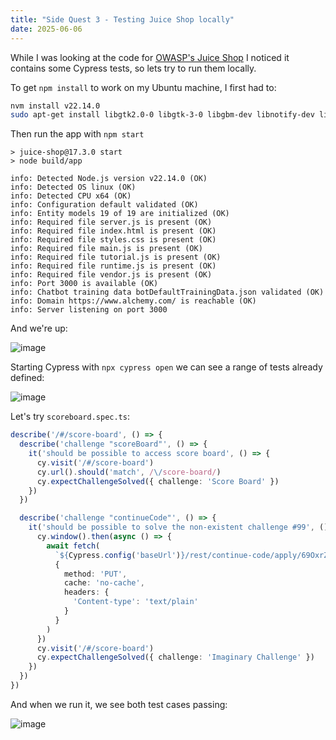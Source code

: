 ```yaml
---
title: "Side Quest 3 - Testing Juice Shop locally"
date: 2025-06-06
---
```

While I was looking at the code for [OWASP's Juice Shop](https://github.com/juice-shop/juice-shop) I noticed it contains some Cypress tests, so lets try to run them locally.

To get `npm install` to work on my Ubuntu machine, I first had to:
```bash
nvm install v22.14.0
sudo apt-get install libgtk2.0-0 libgtk-3-0 libgbm-dev libnotify-dev libnss3 libxss1 libasound2 libxtst6 xauth xvfb
```

Then run the app with `npm start`
```
> juice-shop@17.3.0 start
> node build/app

info: Detected Node.js version v22.14.0 (OK)
info: Detected OS linux (OK)
info: Detected CPU x64 (OK)
info: Configuration default validated (OK)
info: Entity models 19 of 19 are initialized (OK)
info: Required file server.js is present (OK)
info: Required file index.html is present (OK)
info: Required file styles.css is present (OK)
info: Required file main.js is present (OK)
info: Required file tutorial.js is present (OK)
info: Required file runtime.js is present (OK)
info: Required file vendor.js is present (OK)
info: Port 3000 is available (OK)
info: Chatbot training data botDefaultTrainingData.json validated (OK)
info: Domain https://www.alchemy.com/ is reachable (OK)
info: Server listening on port 3000
```

And we're up:

![image](https://github.com/user-attachments/assets/7e0c23bf-8225-4509-8926-d9d9c4ca343b)

Starting Cypress with `npx cypress open` we can see a range of tests already defined:

![image](https://github.com/user-attachments/assets/63c05318-29d1-4cef-b93c-a3a35b665e79)

Let's try `scoreboard.spec.ts`:
```typescript
describe('/#/score-board', () => {
  describe('challenge "scoreBoard"', () => {
    it('should be possible to access score board', () => {
      cy.visit('/#/score-board')
      cy.url().should('match', /\/score-board/)
      cy.expectChallengeSolved({ challenge: 'Score Board' })
    })
  })

  describe('challenge "continueCode"', () => {
    it('should be possible to solve the non-existent challenge #99', () => {
      cy.window().then(async () => {
        await fetch(
          `${Cypress.config('baseUrl')}/rest/continue-code/apply/69OxrZ8aJEgxONZyWoz1Dw4BvXmRGkM6Ae9M7k2rK63YpqQLPjnlb5V5LvDj`,
          {
            method: 'PUT',
            cache: 'no-cache',
            headers: {
              'Content-type': 'text/plain'
            }
          }
        )
      })
      cy.visit('/#/score-board')
      cy.expectChallengeSolved({ challenge: 'Imaginary Challenge' })
    })
  })
})
```

And when we run it, we see both test cases passing:

![image](https://github.com/user-attachments/assets/39a13cf7-3e10-45f6-b44d-32ee4a4ac40c)
